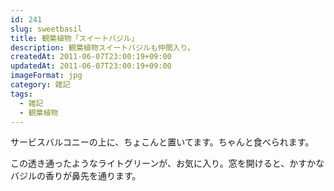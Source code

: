 ```yaml
---
id: 241
slug: sweetbasil
title: 観葉植物「スイートバジル」
description: 観葉植物スイートバジルも仲間入り。
createdAt: 2011-06-07T23:00:19+09:00
updatedAt: 2011-06-07T23:00:19+09:00
imageFormat: jpg
category: 雑記
tags:
  - 雑記
  - 観葉植物
---
```

サービスバルコニーの上に、ちょこんと置いてます。ちゃんと食べられます。

<app-photo-image article-id="241" img-file-name="20110604_bazille.jpg" caption="観葉植物「スイートバジル」"></app-photo-image>

この透き通ったようなライトグリーンが、お気に入り。窓を開けると、かすかなバジルの香りが鼻先を通ります。
